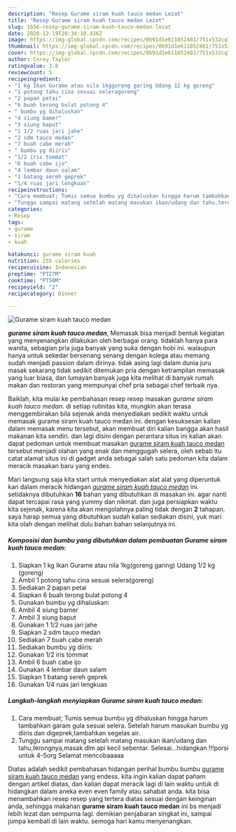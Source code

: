 ```yaml
---
description: "Resep Gurame siram kuah tauco medan Lezat"
title: "Resep Gurame siram kuah tauco medan Lezat"
slug: 1656-resep-gurame-siram-kuah-tauco-medan-lezat
date: 2020-12-19T20:34:10.436Z
image: https://img-global.cpcdn.com/recipes/0b91d1e611852481/751x532cq70/gurame-siram-kuah-tauco-medan-foto-resep-utama.jpg
thumbnail: https://img-global.cpcdn.com/recipes/0b91d1e611852481/751x532cq70/gurame-siram-kuah-tauco-medan-foto-resep-utama.jpg
cover: https://img-global.cpcdn.com/recipes/0b91d1e611852481/751x532cq70/gurame-siram-kuah-tauco-medan-foto-resep-utama.jpg
author: Corey Taylor
ratingvalue: 3.8
reviewcount: 5
recipeingredient:
- "1 kg Ikan Gurame atau nila 1kggoreng garing Udang 12 kg goreng"
- "1 potong tahu cina sesuai seleragoreng"
- "2 papan petai"
- "6 buah terong bulat potong 4"
- " bumbu yg dihaluskan"
- "4 siung bamer"
- "3 siung baput"
- "1 1/2 ruas jari jahe"
- "2 sdm tauco medan"
- "7 buah cabe merah"
- " bumbu yg diiris"
- "1/2 iris tommat"
- "6 buah cabe ijo"
- "4 lembar daun salam"
- "1 batang sereh geprek"
- "1/4 ruas jari lengkuas"
recipeinstructions:
- "Cara membuat; Tumis semua bumbu yg dihaluskan hingga harum tambahkan garam gula sesuai selera. Setelah harum masukan bumbu yg diiris dan digeprek,tambahkan segelas air."
- "Tunggu sampai matang setelah matang masukan ikan/udang dan tahu,terongnya,masak dlm api kecil sebentar. Selesai...hidangkan !!!porsi untuk 4-5org Selamat mencobaaaaa"
categories:
- Resep
tags:
- gurame
- siram
- kuah

katakunci: gurame siram kuah 
nutrition: 255 calories
recipecuisine: Indonesian
preptime: "PT27M"
cooktime: "PT50M"
recipeyield: "2"
recipecategory: Dinner

---
```



![Gurame siram kuah tauco medan](https://img-global.cpcdn.com/recipes/0b91d1e611852481/751x532cq70/gurame-siram-kuah-tauco-medan-foto-resep-utama.jpg)

<b><i>gurame siram kuah tauco medan</i></b>, Memasak bisa menjadi bentuk kegiatan yang menyenangkan dilakukan oleh berbagai orang. tidaklah hanya para wanita, sebagian pria juga banyak yang suka dengan hobi ini. walaupun hanya untuk sekedar bersenang senang dengan kolega atau memang sudah menjadi passion dalam dirinya. tidak asing lagi dalam dunia juru masak sekarang tidak sedikit ditemukan pria dengan ketrampilan memasak yang luar biasa, dan lumayan banyak juga kita melihat di banyak rumah makan dan restoran yang mempunyai chef pria sebagai chef terbaik nya.



Baiklah, kita mulai ke pembahasan resep resep masakan <i>gurame siram kuah tauco medan</i>. di setiap rutinitas kita, mungkin akan terasa menggembirakan bila sejenak anda menyediakan sedikit waktu untuk memasak gurame siram kuah tauco medan ini. dengan kesuksesan kalian dalam memasak menu tersebut, akan membuat diri kalian bangga akan hasil makanan kita sendiri. dan lagi disini dengan perantara situs ini kalian akan dapat pedoman untuk membuat masakan <u>gurame siram kuah tauco medan</u> tersebut menjadi olahan yang enak dan menggugah selera, oleh sebab itu catat alamat situs ini di gadget anda sebagai salah satu pedoman kita dalam meracik masakan baru yang endes.


Mari langsung saja kita start untuk menyediakan alat alat yang diperuntuk kan dalam meracik hidangan <u><i>gurame siram kuah tauco medan</i></u> ini. setidaknya dibutuhkan <b>16</b> bahan yang dibutuhkan di masakan ini. agar nanti dapat tercapai rasa yang yummy dan nikmat. dan juga persiapkan waktu kita sejenak, karena kita akan mengolahnya paling tidak dengan <b>2</b> tahapan. saya harap semua yang dibutuhkan sudah kalian sediakan disini, yuk mari kita olah dengan melihat dulu bahan bahan selanjutnya ini.

<!--inarticleads1-->

##### Komposisi dan bumbu yang dibutuhkan dalam pembuatan Gurame siram kuah tauco medan:

1. Siapkan 1 kg Ikan Gurame atau nila 1kg(goreng garing) Udang 1/2 kg (goreng)
1. Ambil 1 potong tahu cina sesuai selera(goreng)
1. Sediakan 2 papan petai
1. Siapkan 6 buah terong bulat potong 4
1. Gunakan  bumbu yg dihaluskan:
1. Ambil 4 siung bamer
1. Ambil 3 siung baput
1. Gunakan 1 1/2 ruas jari jahe
1. Siapkan 2 sdm tauco medan
1. Sediakan 7 buah cabe merah
1. Sediakan  bumbu yg diiris:
1. Gunakan 1/2 iris tommat
1. Ambil 6 buah cabe ijo
1. Gunakan 4 lembar daun salam
1. Siapkan 1 batang sereh geprek
1. Gunakan 1/4 ruas jari lengkuas




<!--inarticleads2-->

##### Langkah-langkah menyiapkan Gurame siram kuah tauco medan:

1. Cara membuat; Tumis semua bumbu yg dihaluskan hingga harum tambahkan garam gula sesuai selera. Setelah harum masukan bumbu yg diiris dan digeprek,tambahkan segelas air.
1. Tunggu sampai matang setelah matang masukan ikan/udang dan tahu,terongnya,masak dlm api kecil sebentar. Selesai...hidangkan !!!porsi untuk 4-5org Selamat mencobaaaaa




Diatas adalah sedikit pembahasan hidangan perihal bumbu bumbu <u>gurame siram kuah tauco medan</u> yang endess. kita ingin kalian dapat paham dengan artikel diatas, dan kalian dapat meracik lagi di lain waktu untuk di hidangkan dalam aneka even even family atau sahabat anda. kita bisa menambahkan resep resep yang tertera diatas sesuai dengan keinginan anda, sehingga makanan <b>gurame siram kuah tauco medan</b> ini bs menjadi lebih lezat dan sempurna lagi. demikian penjabaran singkat ini, sampai jumpa kembali di lain waktu. semoga hari kamu menyenangkan.
